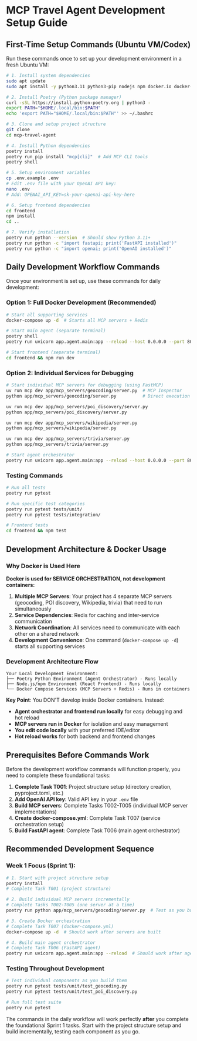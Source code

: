 # MCP Travel Agent Development Setup Guide

## First-Time Setup Commands (Ubuntu VM/Codex)

Run these commands once to set up your development environment in a fresh Ubuntu VM:

```bash
# 1. Install system dependencies
sudo apt update
sudo apt install -y python3.11 python3-pip nodejs npm docker.io docker-compose git curl

# 2. Install Poetry (Python package manager)
curl -sSL https://install.python-poetry.org | python3 -
export PATH="$HOME/.local/bin:$PATH"
echo 'export PATH="$HOME/.local/bin:$PATH"' >> ~/.bashrc

# 3. Clone and setup project structure
git clone 
cd mcp-travel-agent

# 4. Install Python dependencies
poetry install
poetry run pip install "mcp[cli]"  # Add MCP CLI tools
poetry shell

# 5. Setup environment variables
cp .env.example .env
# Edit .env file with your OpenAI API key:
nano .env
# Add: OPENAI_API_KEY=sk-your-openai-api-key-here

# 6. Setup frontend dependencies
cd frontend
npm install
cd ..

# 7. Verify installation
poetry run python --version  # Should show Python 3.11+
poetry run python -c "import fastapi; print('FastAPI installed')"
poetry run python -c "import openai; print('OpenAI installed')"
```

## Daily Development Workflow Commands

Once your environment is set up, use these commands for daily development:

### Option 1: Full Docker Development (Recommended)
```bash
# Start all supporting services
docker-compose up -d  # Starts all MCP servers + Redis

# Start main agent (separate terminal)
poetry shell
poetry run uvicorn app.agent.main:app --reload --host 0.0.0.0 --port 8000

# Start frontend (separate terminal)
cd frontend && npm run dev
```

### Option 2: Individual Services for Debugging
```bash
# Start individual MCP servers for debugging (using FastMCP)
uv run mcp dev app/mcp_servers/geocoding/server.py  # MCP Inspector
python app/mcp_servers/geocoding/server.py          # Direct execution

uv run mcp dev app/mcp_servers/poi_discovery/server.py
python app/mcp_servers/poi_discovery/server.py

uv run mcp dev app/mcp_servers/wikipedia/server.py  
python app/mcp_servers/wikipedia/server.py

uv run mcp dev app/mcp_servers/trivia/server.py
python app/mcp_servers/trivia/server.py

# Start agent orchestrator
poetry run uvicorn app.agent.main:app --reload --host 0.0.0.0 --port 8000
```

### Testing Commands
```bash
# Run all tests
poetry run pytest

# Run specific test categories
poetry run pytest tests/unit/
poetry run pytest tests/integration/

# Frontend tests
cd frontend && npm test
```

## Development Architecture & Docker Usage

### Why Docker is Used Here

**Docker is used for SERVICE ORCHESTRATION, not development containers:**

1. **Multiple MCP Servers**: Your project has 4 separate MCP servers (geocoding, POI discovery, Wikipedia, trivia) that need to run simultaneously
2. **Service Dependencies**: Redis for caching and inter-service communication
3. **Network Coordination**: All services need to communicate with each other on a shared network
4. **Development Convenience**: One command (`docker-compose up -d`) starts all supporting services

### Development Architecture Flow

```
Your Local Development Environment:
├── Poetry Python Environment (Agent Orchestrator) - Runs locally
├── Node.js/npm Environment (React Frontend) - Runs locally
└── Docker Compose Services (MCP Servers + Redis) - Runs in containers
```

**Key Point**: You DON'T develop inside Docker containers. Instead:
- **Agent orchestrator and frontend run locally** for easy debugging and hot reload
- **MCP servers run in Docker** for isolation and easy management
- **You edit code locally** with your preferred IDE/editor
- **Hot reload works** for both backend and frontend changes

## Prerequisites Before Commands Work

Before the development workflow commands will function properly, you need to complete these foundational tasks:

1. **Complete Task T001**: Project structure setup (directory creation, pyproject.toml, etc.)
2. **Add OpenAI API key**: Valid API key in your `.env` file
3. **Build MCP servers**: Complete Tasks T002-T005 (individual MCP server implementations)
4. **Create docker-compose.yml**: Complete Task T007 (service orchestration setup)
5. **Build FastAPI agent**: Complete Task T006 (main agent orchestrator)

## Recommended Development Sequence

### Week 1 Focus (Sprint 1):
```bash
# 1. Start with project structure setup
poetry install
# Complete Task T001 (project structure)

# 2. Build individual MCP servers incrementally
# Complete Tasks T002-T005 (one server at a time)
poetry run python app/mcp_servers/geocoding/server.py  # Test as you build

# 3. Create Docker orchestration
# Complete Task T007 (docker-compose.yml)
docker-compose up -d  # Should work after servers are built

# 4. Build main agent orchestrator
# Complete Task T006 (FastAPI agent)
poetry run uvicorn app.agent.main:app --reload  # Should work after agent is built
```

### Testing Throughout Development
```bash
# Test individual components as you build them
poetry run pytest tests/unit/test_geocoding.py
poetry run pytest tests/unit/test_poi_discovery.py

# Run full test suite
poetry run pytest
```

The commands in the daily workflow will work perfectly **after** you complete the foundational Sprint 1 tasks. Start with the project structure setup and build incrementally, testing each component as you go.